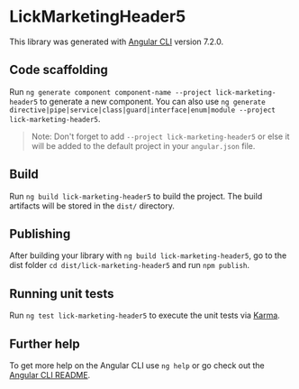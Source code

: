 # LickMarketingHeader5

This library was generated with [Angular CLI](https://github.com/angular/angular-cli) version 7.2.0.

## Code scaffolding

Run `ng generate component component-name --project lick-marketing-header5` to generate a new component. You can also use `ng generate directive|pipe|service|class|guard|interface|enum|module --project lick-marketing-header5`.
> Note: Don't forget to add `--project lick-marketing-header5` or else it will be added to the default project in your `angular.json` file. 

## Build

Run `ng build lick-marketing-header5` to build the project. The build artifacts will be stored in the `dist/` directory.

## Publishing

After building your library with `ng build lick-marketing-header5`, go to the dist folder `cd dist/lick-marketing-header5` and run `npm publish`.

## Running unit tests

Run `ng test lick-marketing-header5` to execute the unit tests via [Karma](https://karma-runner.github.io).

## Further help

To get more help on the Angular CLI use `ng help` or go check out the [Angular CLI README](https://github.com/angular/angular-cli/blob/master/README.md).
